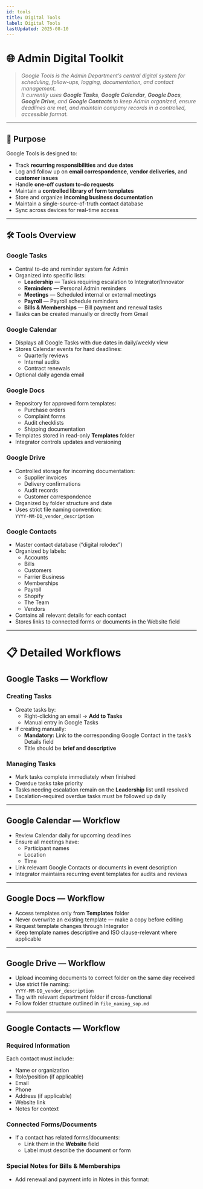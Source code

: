 ```yaml
---
id: tools
title: Digital Tools
label: Digital Tools
lastUpdated: 2025-08-10
---
```


# 🌐 Admin Digital Toolkit

> _Google Tools is the Admin Department’s central digital system for scheduling, follow-ups, logging, documentation, and contact management.  
> It currently uses **Google Tasks**, **Google Calendar**, **Google Docs**, **Google Drive**, and **Google Contacts** to keep Admin organized, ensure deadlines are met, and maintain company records in a controlled, accessible format._

---

## 🎯 Purpose

Google Tools is designed to:
- Track **recurring responsibilities** and **due dates**
- Log and follow up on **email correspondence**, **vendor deliveries**, and **customer issues**
- Handle **one-off custom to-do requests**
- Maintain a **controlled library of form templates**
- Store and organize **incoming business documentation**
- Maintain a single-source-of-truth contact database
- Sync across devices for real-time access

---

## 🛠 Tools Overview

### **Google Tasks**
- Central to-do and reminder system for Admin
- Organized into specific lists:
  - **Leadership** — Tasks requiring escalation to Integrator/Innovator
  - **Reminders** — Personal Admin reminders
  - **Meetings** — Scheduled internal or external meetings
  - **Payroll** — Payroll schedule reminders
  - **Bills & Memberships** — Bill payment and renewal tasks
- Tasks can be created manually or directly from Gmail

### **Google Calendar**
- Displays all Google Tasks with due dates in daily/weekly view
- Stores Calendar events for hard deadlines:
  - Quarterly reviews
  - Internal audits
  - Contract renewals
- Optional daily agenda email

### **Google Docs**
- Repository for approved form templates:
  - Purchase orders
  - Complaint forms
  - Audit checklists
  - Shipping documentation
- Templates stored in read-only **Templates** folder
- Integrator controls updates and versioning

### **Google Drive**
- Controlled storage for incoming documentation:
  - Supplier invoices
  - Delivery confirmations
  - Audit records
  - Customer correspondence
- Organized by folder structure and date
- Uses strict file naming convention:  
  `YYYY-MM-DD_vendor_description`

### **Google Contacts**
- Master contact database (“digital rolodex”)
- Organized by labels:
  - Accounts
  - Bills
  - Customers
  - Farrier Business
  - Memberships
  - Payroll
  - Shopify
  - The Team
  - Vendors
- Contains all relevant details for each contact
- Stores links to connected forms or documents in the Website field

---

# 📋 Detailed Workflows

## **Google Tasks — Workflow**

### Creating Tasks
- Create tasks by:
  - Right-clicking an email → **Add to Tasks**
  - Manual entry in Google Tasks
- If creating manually:
  - **Mandatory:** Link to the corresponding Google Contact in the task’s Details field
  - Title should be **brief and descriptive**

### Managing Tasks
- Mark tasks complete immediately when finished
- Overdue tasks take priority
- Tasks needing escalation remain on the **Leadership** list until resolved
- Escalation-required overdue tasks must be followed up daily

---

## **Google Calendar — Workflow**
- Review Calendar daily for upcoming deadlines
- Ensure all meetings have:
  - Participant names
  - Location
  - Time
- Link relevant Google Contacts or documents in event description
- Integrator maintains recurring event templates for audits and reviews

---

## **Google Docs — Workflow**
- Access templates only from **Templates** folder
- Never overwrite an existing template — make a copy before editing
- Request template changes through Integrator
- Keep template names descriptive and ISO clause-relevant where applicable

---

## **Google Drive — Workflow**
- Upload incoming documents to correct folder on the same day received
- Use strict file naming:  
  `YYYY-MM-DD_vendor_description`
- Tag with relevant department folder if cross-functional
- Follow folder structure outlined in `file_naming_sop.md`

---

## **Google Contacts — Workflow**

### Required Information
Each contact must include:
- Name or organization
- Role/position (if applicable)
- Email
- Phone
- Address (if applicable)
- Website link
- Notes for context

### Connected Forms/Documents
- If a contact has related forms/documents:
  - Link them in the **Website** field
  - Label must describe the document or form

### Special Notes for Bills & Memberships
- Add renewal and payment info in Notes in this format:
